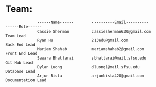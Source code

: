
# Team:           
                  ------Name------        ----------Email----------           ------Role------
                  Cassie Sherman          cassiesherman630@gmail.com          Team Lead
                  Ryan Hu                 213edu@gmail.com                    Back End Lead
                  Mariam Shahab           mariamshahab2@gmail.com             Front End Lead
                  Sawara Bhattarai        sbhattarai@mail.sfsu.edu            Git Hub Lead
                  Dylan Luong             dluong1@mail.sfsu.edu               Database Lead
                  Arjun Bista             arjunbista428@gmail.com             Documentation Lead
